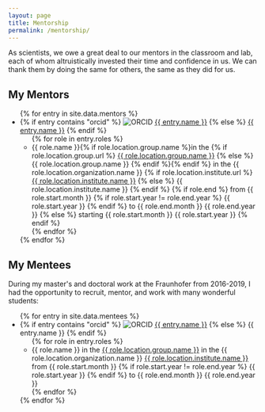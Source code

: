 ```yaml
---
layout: page
title: Mentorship
permalink: /mentorship/
---
```

As scientists, we owe a great deal to our mentors in the classroom and lab,
each of whom altruistically invested their time and confidence in us. We can
thank them by doing the same for others, the same as they did for us.

## My Mentors

<ul>
{% for entry in site.data.mentors %}
    <li>
    {% if entry contains "orcid" %}
    <img src="https://orcid.org/sites/default/files/images/orcid_16x16(1).gif" alt="ORCID" />
    <a href="https://orcid.org/{{ entry.orcid }}">{{ entry.name }}</a>
    {% else %}
    <a href="https://linkedin.com/in/{{ entry.linkedin }}">{{ entry.name }}</a>
    {% endif %}
    <ul>
        {% for role in entry.roles %}
        <li>
        {{ role.name }}{% if role.location.group.name %}in the
        {% if role.location.group.url %}
        <a href="{{ role.location.group.url }}">{{ role.location.group.name }}</a> 
        {% else %}
        {{ role.location.group.name }}
        {% endif %}{% endif %}
        in the {{ role.location.organization.name }}
        {% if role.location.institute.url %}
        <a href="{{ role.location.institute.url }}">{{ role.location.institute.name }}</a>
        {% else %}
        {{ role.location.institute.name }}
        {% endif %}
        {% if role.end %}
        from {{ role.start.month }}
        {% if role.start.year != role.end.year %}
            {{ role.start.year }}
        {% endif %}
        to {{ role.end.month }} {{ role.end.year }}
        {% else %}
        starting {{ role.start.month }} {{ role.start.year }}
        {% endif %}
        </li>
        {% endfor %}
    </ul>
    </li>
{% endfor %}
</ul>

## My Mentees

During my master's and doctoral work at the Fraunhofer from 2016-2019,
I had the opportunity to recruit, mentor, and work with many wonderful
students:

<ul>
{% for entry in site.data.mentees %}
    <li>
    {% if entry contains "orcid" %}
    <img src="https://orcid.org/sites/default/files/images/orcid_16x16(1).gif" alt="ORCID" />
    <a href="https://orcid.org/{{ entry.orcid }}">{{ entry.name }}</a>
    {% else %}
    {{ entry.name }}
    {% endif %}
    <ul>
        {% for role in entry.roles %}
        <li>
        {{ role.name }} in the
        <a href="{{ role.location.group.url }}">{{ role.location.group.name }}</a>
        in the {{ role.location.organization.name }}
        <a href="{{ role.location.institute.url }}">{{ role.location.institute.name }}</a>
        from {{ role.start.month }}
        {% if role.start.year != role.end.year %}
            {{ role.start.year }}
        {% endif %}
        to {{ role.end.month }} {{ role.end.year }}
        </li>
        {% endfor %}
    </ul>
    </li>
{% endfor %}
</ul>
